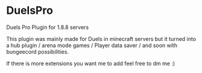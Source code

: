 # DuelsPro
Duels Pro Plugin for 1.8.8 servers

This plugin was mainly made for Duels in minecraft servers but it turned into a hub plugin / arena mode games /
Player data saver / and soon with bungeecord possibilities.

If there is more extensions you want me to add feel free to dm me :)
